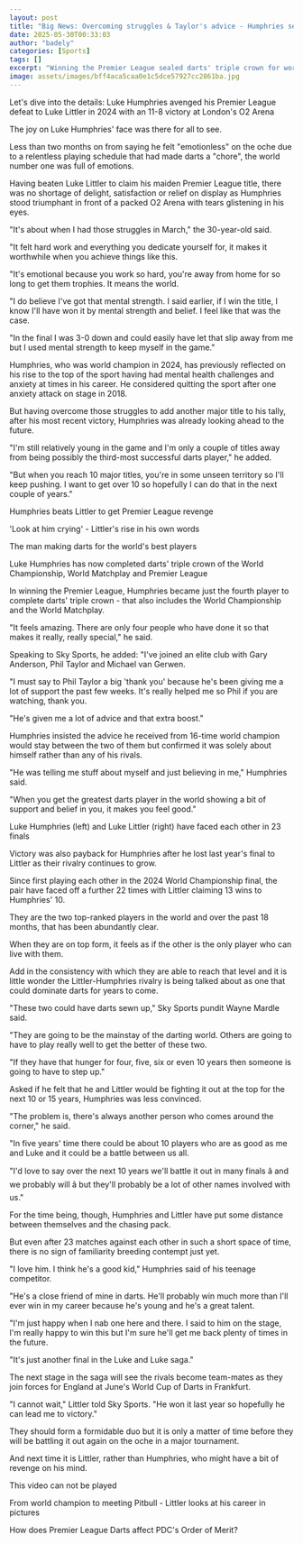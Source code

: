 ```yaml
---
layout: post
title: "Big News: Overcoming struggles & Taylor's advice - Humphries seals triple crown"
date: 2025-05-30T00:33:03
author: "badely"
categories: [Sports]
tags: []
excerpt: "Winning the Premier League sealed darts' triple crown for world number one Luke Humphries but he has needed to overcome personal struggles and has had"
image: assets/images/bff4aca5caa0e1c5dce57927cc2861ba.jpg
---
```


Let's dive into the details: Luke Humphries avenged his Premier League defeat to Luke Littler in 2024 with an 11-8 victory at London's O2 Arena

The joy on Luke Humphries' face was there for all to see.

Less than two months on from saying he felt "emotionless" on the oche due to a relentless playing schedule that had made darts a "chore", the world number one was full of emotions.

Having beaten Luke Littler to claim his maiden Premier League title, there was no shortage of delight, satisfaction or relief on display as Humphries stood triumphant in front of a packed O2 Arena with tears glistening in his eyes.

"It's about when I had those struggles in March," the 30-year-old said.

"It felt hard work and everything you dedicate yourself for, it makes it worthwhile when you achieve things like this.

"It's emotional because you work so hard, you're away from home for so long to get them trophies. It means the world.

"I do believe I've got that mental strength. I said earlier, if I win the title, I know I'll have won it by mental strength and belief. I feel like that was the case.

"In the final I was 3-0 down and could easily have let that slip away from me but I used mental strength to keep myself in the game."

Humphries, who was world champion in 2024, has previously reflected on his rise to the top of the sport having had mental health challenges and anxiety at times in his career. He considered quitting the sport after one anxiety attack on stage in 2018.

But having overcome those struggles to add another major title to his tally, after his most recent victory, Humphries was already looking ahead to the future.

"I'm still relatively young in the game and I'm only a couple of titles away from being possibly the third-most successful darts player," he added.

"But when you reach 10 major titles, you're in some unseen territory so I'll keep pushing. I want to get over 10 so hopefully I can do that in the next couple of years."

Humphries beats Littler to get Premier League revenge

'Look at him crying' - Littler's rise in his own words

The man making darts for the world's best players

Luke Humphries has now completed darts' triple crown of the World Championship, World Matchplay and Premier League

In winning the Premier League, Humphries became just the fourth player to complete darts' triple crown - that also includes the World Championship and the World Matchplay.

"It feels amazing. There are only four people who have done it so that makes it really, really special," he said.

Speaking to Sky Sports, he added: "I've joined an elite club with Gary Anderson, Phil Taylor and Michael van Gerwen.

"I must say to Phil Taylor a big 'thank you' because he's been giving me a lot of support the past few weeks. It's really helped me so Phil if you are watching, thank you.

"He's given me a lot of advice and that extra boost."

Humphries insisted the advice he received from 16-time world champion would stay between the two of them but confirmed it was solely about himself rather than any of his rivals.

"He was telling me stuff about myself and just believing in me," Humphries said.

"When you get the greatest darts player in the world showing a bit of support and belief in you, it makes you feel good."

Luke Humphries (left) and Luke Littler (right) have faced each other in 23 finals

Victory was also payback for Humphries after he lost last year's final to Littler as their rivalry continues to grow.

Since first playing each other in the 2024 World Championship final, the pair have faced off a further 22 times with Littler claiming 13 wins to Humphries' 10.

They are the two top-ranked players in the world and over the past 18 months, that has been abundantly clear.

When they are on top form, it feels as if the other is the only player who can live with them.

Add in the consistency with which they are able to reach that level and it is little wonder the Littler-Humphries rivalry is being talked about as one that could dominate darts for years to come.

"These two could have darts sewn up," Sky Sports pundit Wayne Mardle said.

"They are going to be the mainstay of the darting world. Others are going to have to play really well to get the better of these two.

"If they have that hunger for four, five, six or even 10 years then someone is going to have to step up."

Asked if he felt that he and Littler would be fighting it out at the top for the next 10 or 15 years, Humphries was less convinced.

"The problem is, there's always another person who comes around the corner," he said.

"In five years' time there could be about 10 players who are as good as me and Luke and it could be a battle between us all.

"I'd love to say over the next 10 years we'll battle it out in many finals â and we probably will â but they'll probably be a lot of other names involved with us."

For the time being, though, Humphries and Littler have put some distance between themselves and the chasing pack.

But even after 23 matches against each other in such a short space of time, there is no sign of familiarity breeding contempt just yet.

"I love him. I think he's a good kid," Humphries said of his teenage competitor.

"He's a close friend of mine in darts. He'll probably win much more than I'll ever win in my career because he's young and he's a great talent.

"I'm just happy when I nab one here and there. I said to him on the stage, I'm really happy to win this but I'm sure he'll get me back plenty of times in the future.

"It's just another final in the Luke and Luke saga."

The next stage in the saga will see the rivals become team-mates as they join forces for England at June's World Cup of Darts in Frankfurt.

"I cannot wait," Littler told Sky Sports. "He won it last year so hopefully he can lead me to victory."

They should form a formidable duo but it is only a matter of time before they will be battling it out again on the oche in a major tournament.

And next time it is Littler, rather than Humphries, who might have a bit of revenge on his mind.

This video can not be played

From world champion to meeting Pitbull - Littler looks at his career in pictures

How does Premier League Darts affect PDC's Order of Merit?

